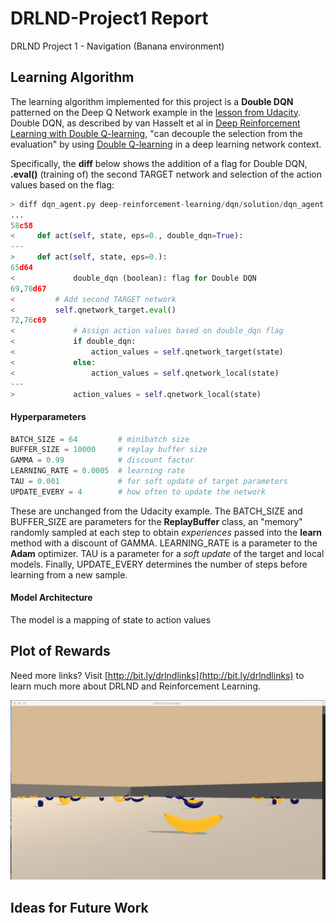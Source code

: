 # DRLND-Project1 Report
DRLND Project 1 - Navigation (Banana environment)

## Learning Algorithm

The learning algorithm implemented for this project is a **Double DQN** patterned on the Deep Q Network example in the [lesson from Udacity](https://github.com/udacity/deep-reinforcement-learning/blob/master/dqn/solution/dqn_agent.py). Double DQN, as described by van Hasselt et al in [Deep Reinforcement Learning with Double Q-learning](https://arxiv.org/abs/1509.06461), "can decouple the selection from the evaluation" by using [Double Q-learning](http://papers.nips.cc/paper/3964-double-q-learning.pdf) in a deep learning network context.

Specifically, the **diff** below shows the addition of a flag for Double DQN, **.eval()** (training of) the second TARGET network and selection of the action values based on the flag:

```python
> diff dqn_agent.py deep-reinforcement-learning/dqn/solution/dqn_agent.py
...
58c58
<     def act(self, state, eps=0., double_dqn=True):
---
>     def act(self, state, eps=0.):
65d64
<             double_dqn (boolean): flag for Double DQN
69,70d67
<         # Add second TARGET network
<         self.qnetwork_target.eval()
72,76c69
<             # Assign action values based on double_dqn flag
<             if double_dqn:
<                 action_values = self.qnetwork_target(state)
<             else:
<                 action_values = self.qnetwork_local(state)
---
>             action_values = self.qnetwork_local(state)
```

#### Hyperparameters

```python
BATCH_SIZE = 64         # minibatch size
BUFFER_SIZE = 10000     # replay buffer size
GAMMA = 0.99            # discount factor
LEARNING_RATE = 0.0005  # learning rate 
TAU = 0.001             # for soft update of target parameters
UPDATE_EVERY = 4        # how often to update the network
```

These are unchanged from the Udacity example. The BATCH_SIZE and BUFFER_SIZE are parameters for the **ReplayBuffer** class, an "memory" randomly sampled at each step to obtain _experiences_ passed into the **learn** method with a discount of GAMMA. LEARNING_RATE is a parameter to the **Adam** optimizer. TAU is a parameter for a _soft update_ of the target and local models. Finally, UPDATE_EVERY determines the number of steps before learning from a new sample.

#### Model Architecture

 The model is a mapping of state to action values

## Plot of Rewards

Need more links? Visit [http://bit.ly/drlndlinks](http://bit.ly/drlndlinks) to learn much more about DRLND and Reinforcement Learning.

![Plot of Rewards](https://github.com/jg1141/DRLND-Project1/blob/master/Unity3D%20Banana%20environment.png)



## Ideas for Future Work


